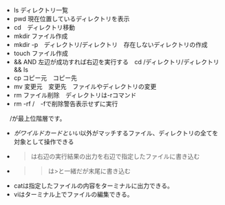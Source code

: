 
- ls ディレクトリ一覧
- pwd 現在位置しているディレクトリを表示
- cd　ディレクトリ移動
- mkdir ファイル作成
- mkdir -p　ディレクトリ/ディレクトリ　存在しないディレクトリの作成
- touch ファイル作成
- && AND 左辺が成功すれば右辺を実行する　cd /ディレクトリ/ディレクトリ && ls
- cp コピー元　コピー先
- mv 変更元　変更先　ファイルやディレクトリの変更
- rm ファイル削除　ディレクトリは-rコマンド
- rm -rf /　-fで削除警告表示せずに実行

　/が最上位階層です。

- *がワイルドカードといい*以外がマッチするファイル、ディレクトリの全てを対象として操作できる
- >は右辺の実行結果の出力を右辺で指定したファイルに書き込む
- >>は>と一緒だが末尾に書き込む
- catは指定したファイルの内容をターミナルに出力できる。
- viはターミナル上でファイルの編集できる。
